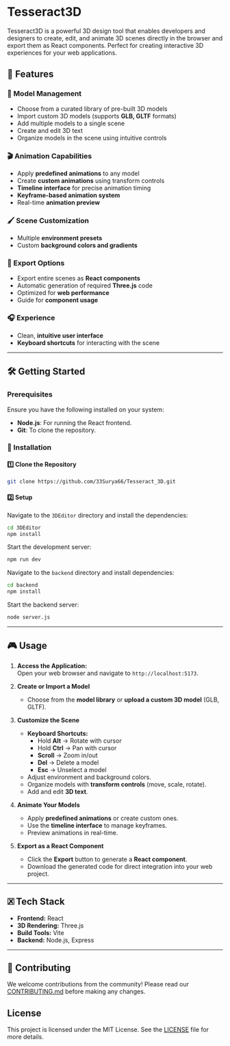 # Tesseract3D

Tesseract3D is a powerful 3D design tool that enables developers and designers to create, edit, and animate 3D scenes directly in the browser and export them as React components. Perfect for creating interactive 3D experiences for your web applications.

## 🚀 Features

### 🎨 Model Management
- Choose from a curated library of pre-built 3D models
- Import custom 3D models (supports **GLB, GLTF** formats)
- Add multiple models to a single scene
- Create and edit 3D text
- Organize models in the scene using intuitive controls

### 🎬 Animation Capabilities
- Apply **predefined animations** to any model
- Create **custom animations** using transform controls
- **Timeline interface** for precise animation timing
- **Keyframe-based animation system**
- Real-time **animation preview**

### 🖌️ Scene Customization
- Multiple **environment presets**
- Custom **background colors and gradients**

### 📄 Export Options
- Export entire scenes as **React components**
- Automatic generation of required **Three.js** code
- Optimized for **web performance**
- Guide for **component usage**

### 🎧 Experience
- Clean, **intuitive user interface**
- **Keyboard shortcuts** for interacting with the scene

---

## 🛠 Getting Started

### Prerequisites
Ensure you have the following installed on your system:

- **Node.js**: For running the React frontend.
- **Git**: To clone the repository.

### 🔧 Installation

#### 1️⃣ Clone the Repository
```bash
git clone https://github.com/33Surya66/Tesseract_3D.git
```

#### 2️⃣ Setup
Navigate to the `3DEditor` directory and install the dependencies:
```bash
cd 3DEditor
npm install
```

Start the development server:
```bash
npm run dev
```

Navigate to the `backend` directory and install dependencies:
```bash
cd backend
npm install
```

Start the backend server:
```bash
node server.js
```

---

## 🎮 Usage

1. **Access the Application:**  
   Open your web browser and navigate to `http://localhost:5173`.

2. **Create or Import a Model**  
   - Choose from the **model library** or **upload a custom 3D model** (GLB, GLTF).

3. **Customize the Scene**  
   - **Keyboard Shortcuts:**
     - Hold **Alt** → Rotate with cursor
     - Hold **Ctrl** → Pan with cursor
     - **Scroll** → Zoom in/out
     - **Del** → Delete a model
     - **Esc** → Unselect a model
   - Adjust environment and background colors.
   - Organize models with **transform controls** (move, scale, rotate).
   - Add and edit **3D text**.

4. **Animate Your Models**  
   - Apply **predefined animations** or create custom ones.
   - Use the **timeline interface** to manage keyframes.
   - Preview animations in real-time.

5. **Export as a React Component**  
   - Click the **Export** button to generate a **React component**.
   - Download the generated code for direct integration into your web project.

---

## 🗷 Tech Stack

- **Frontend:** React
- **3D Rendering:** Three.js
- **Build Tools:** Vite
- **Backend:** Node.js, Express

---

## 🤝 Contributing

We welcome contributions from the community! Please read our [CONTRIBUTING.md](./CONTRIBUTING.md) before making any changes.

## License
This project is licensed under the MIT License. See the [LICENSE](LICENSE) file for more details.

